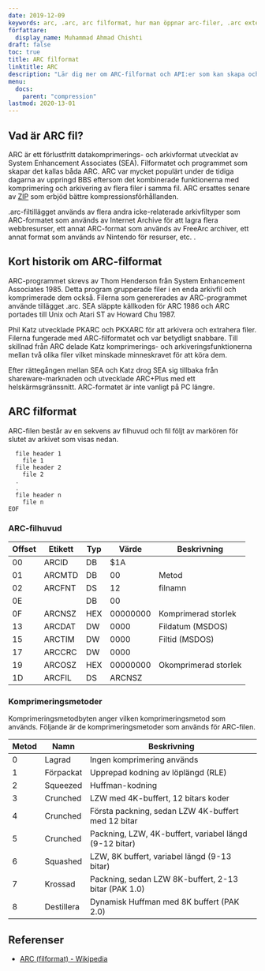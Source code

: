 ```yaml
---
date: 2019-12-09
keywords: arc, .arc, arc filformat, hur man öppnar arc-filer, .arc extension, arc extension
författare:
  display_name: Muhammad Ahmad Chishti
draft: false
toc: true
title: ARC filformat
linktitle: ARC
description: "Lär dig mer om ARC-filformat och API:er som kan skapa och öppna ARC-filer." 
menu:
  docs:
    parent: "compression"
lastmod: 2020-13-01
---
```


## Vad är ARC fil?

ARC är ett förlustfritt datakomprimerings- och arkivformat utvecklat av System Enhancement Associates (SEA). Filformatet och programmet som skapar det kallas båda ARC. ARC var mycket populärt under de tidiga dagarna av uppringd BBS eftersom det kombinerade funktionerna med komprimering och arkivering av flera filer i samma fil. ARC ersattes senare av [ZIP](/sv/compression/zip/) som erbjöd bättre kompressionsförhållanden.

.arc-filtillägget används av flera andra icke-relaterade arkivfiltyper som ARC-formatet som används av Internet Archive för att lagra flera webbresurser, ett annat ARC-format som används av FreeArc archiver, ett annat format som används av Nintendo för resurser, etc. .

## Kort historik om ARC-filformat

ARC-programmet skrevs av Thom Henderson från System Enhancement Associates 1985. Detta program grupperade filer i en enda arkivfil och komprimerade dem också. Filerna som genererades av ARC-programmet använde tillägget .arc. SEA släppte källkoden för ARC 1986 och ARC portades till Unix och Atari ST av Howard Chu 1987.

Phil Katz utvecklade PKARC och PKXARC för att arkivera och extrahera filer. Filerna fungerade med ARC-filformatet och var betydligt snabbare. Till skillnad från ARC delade Katz komprimerings- och arkiveringsfunktionerna mellan två olika filer vilket minskade minneskravet för att köra dem.

Efter rättegången mellan SEA och Katz drog SEA sig tillbaka från shareware-marknaden och utvecklade ARC+Plus med ett helskärmsgränssnitt. ARC-formatet är inte vanligt på PC längre.

## ARC filformat

ARC-filen består av en sekvens av filhuvud och fil följt av markören för slutet av arkivet som visas nedan.

```console
  file header 1
    file 1
  file header 2
    file 2
  .
  .
  file header n
    file n
EOF
```

### ARC-filhuvud ###

|Offset|Etikett|Typ|Värde|Beskrivning|
|---|---|---|---|---|
|00|ARCID |DB|$1A| |
|01|ARCMTD|DB|00|Metod|
|02|ARCFNT|DS|12|filnamn|
|0E| |DB|00| |
|0F|ARCNSZ|HEX|00000000|Komprimerad storlek|
|13|ARCDAT|DW|0000|Fildatum (MSDOS)|
|15|ARCTIM|DW|0000|Filtid (MSDOS)|
|17|ARCCRC|DW|0000| |
|19|ARCOSZ|HEX|00000000|Okomprimerad storlek|
|1D|ARCFIL|DS|ARCNSZ| |

### Komprimeringsmetoder ###

Komprimeringsmetodbyten anger vilken komprimeringsmetod som används. Följande är de komprimeringsmetoder som används för ARC-filen.

|Metod|Namn|Beskrivning|
|---|---|---|
|0|Lagrad|Ingen komprimering används|
|1|Förpackat|Upprepad kodning av löplängd (RLE)|
|2|Squeezed|Huffman-kodning|
|3|Crunched|LZW med 4K-buffert, 12 bitars koder|
|4|Crunched|Första packning, sedan LZW 4K-buffert med 12 bitar|
|5|Crunched|Packning, LZW, 4K-buffert, variabel längd (9-12 bitar)|
|6|Squashed|LZW, 8K buffert, variabel längd (9-13 bitar)|
|7|Krossad|Packning, sedan LZW 8K-buffert, 2-13 bitar (PAK 1.0)|
|8|Destillera|Dynamisk Huffman med 8K buffert (PAK 2.0)|

## Referenser

- [ARC (filformat) - Wikipedia](https://en.wikipedia.org/wiki/ARC_(file_format))

